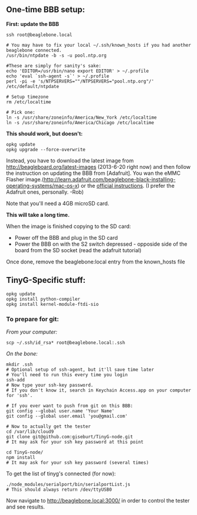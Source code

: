 ## One-time BBB setup:

**First: update the BBB**

    ssh root@beaglebone.local

    # You may have to fix your local ~/.ssh/known_hosts if you had another beaglebone connected.
    /usr/bin/ntpdate -b -s -u pool.ntp.org

    #These are simply for sanity's sake:
    echo 'EDITOR=/usr/bin/nano export EDITOR' > ~/.profile
    echo 'eval `ssh-agent -s`' > ~/.profile
    perl -pi -e 's/NTPSERVERS=""/NTPSERVERS="pool.ntp.org"/' /etc/default/ntpdate

    # Setup timezone
    rm /etc/localtime
 
    # Pick one:
    ln -s /usr/share/zoneinfo/America/New_York /etc/localtime
    ln -s /usr/share/zoneinfo/America/Chicago /etc/localtime  

**This should work, but doesn't:**

    opkg update
    opkg upgrade --force-overwrite

Instead, you have to download the latest image from http://beagleboard.org/latest-images (2013-6-20 right now) and then follow the instruction on updating the BBB from [Adafruit]. You wan the eMMC Flasher image.(http://learn.adafruit.com/beaglebone-black-installing-operating-systems/mac-os-x) or the [official instructions](http://beagleboard.org/Getting%20Started#update). (I prefer the Adafruit ones, personally. -Rob)

Note that you'll need a 4GB microSD card.

**This will take a long time.**

When the image is finished copying to the SD card:
* Power off the BBB and plug in the SD card
* Power the BBB on with the S2 switch depressed - opposide side of the board from the SD socket
(read the adafruit tutorial)

Once done, remove the beaglebone:local entry from the known_hosts file

## TinyG-Specific stuff:

    opkg update
    opkg install python-compiler
    opkg install kernel-module-ftdi-sio 

### To prepare for git:

_From your computer:_

    scp ~/.ssh/id_rsa* root@beaglebone.local:.ssh

_On the bone:_

    mkdir .ssh 
    # Optional setup of ssh-agent, but it'll save time later
    # You'll need to run this every time you login
    ssh-add
    # Now type your ssh-key password.
    # If you don't know it, search in Keychain Access.app on your computer for 'ssh'.

    # If you ever want to push from git on this BBB:
    git config --global user.name 'Your Name'
    git config --global user.email 'you@gmail.com'  

    # Now to actually get the tester
    cd /var/lib/cloud9
    git clone git@github.com:giseburt/TinyG-node.git
    # It may ask for your ssh key password at this point
    
    cd TinyG-node/
    npm install
    # It may ask for your ssh key password (several times)

To get the list of tinyg's connected (for now):

    ./node_modules/serialport/bin/serialportList.js
    # This should always return /dev/ttyUSB0
 
Now navigate to http://beaglebone.local:3000/ in order to control the tester and see results.